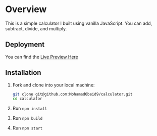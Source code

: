 # Overview

This is a simple calculator I built using vanilla JavaScript. You can add, subtract, divide, and multiply.

## Deployment

You can find the [Live Preview Here](https://mohamadobeid9.github.io/calculator/)

## Installation

1. Fork and clone into your local machine:

   ```sh
   git clone git@github.com:MohamadObeid9/calculator.git
   cd calculator
   ```

2. Run `npm install`
3. Run `npm build`
4. Run `npm start`
